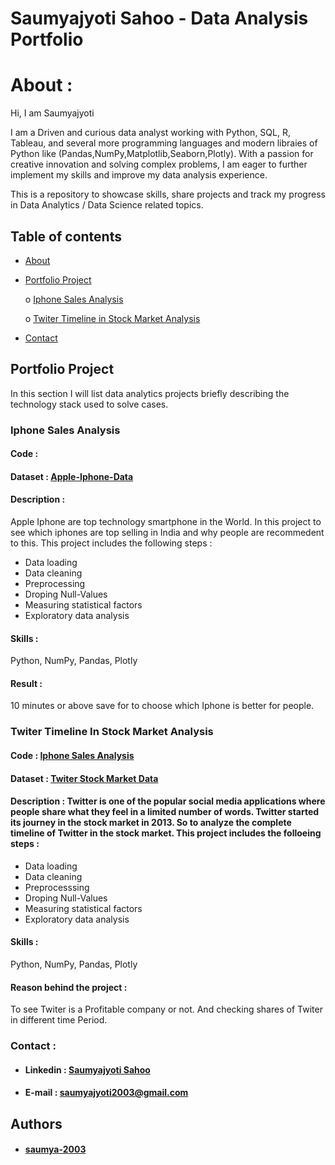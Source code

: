 
# Saumyajyoti Sahoo - Data Analysis Portfolio

# About :

Hi, I am Saumyajyoti 

I am a Driven and curious data analyst working with Python,
SQL, R, Tableau, and several more programming languages and modern libraies of Python like (Pandas,NumPy,Matplotlib,Seaborn,Plotly). With a
passion for creative innovation and solving complex problems, I am eager
to further implement my skills and improve my data analysis experience.


This is a repository to showcase skills, share projects and track my progress in Data Analytics / Data Science related topics.

## Table of contents

* [About](https://github.com/saumya-2003/Analyst-Project/edit/master/README.md#about-)
* [Portfolio Project](https://github.com/saumya-2003/Analyst-Project/edit/master/README.md#portfolio-project)

    o [Iphone Sales Analysis](https://github.com/saumya-2003/Analyst-Project/edit/master/README.md#iphone-sales-analysis)

    o [Twiter Timeline in Stock Market Analysis](https://github.com/saumya-2003/Analyst-Project/edit/master/README.md#twiter-timeline-in-stock-market-analysis)


* [Contact](https://github.com/saumya-2003/Analyst-Project/edit/master/README.md#contact-)

## Portfolio Project

In this section I will list data analytics projects briefly describing the technology stack used to solve cases.

### Iphone Sales Analysis

#### Code : 

#### Dataset : [Apple-Iphone-Data](https://www.kaggle.com/datasets/komalkhetlani/apple-iphone-data)

#### Description : 
Apple Iphone are top technology smartphone in the World. In this project to see which iphones are top selling in India and why people are recommedent to this. This project includes the following steps :

* Data loading 
* Data cleaning
* Preprocessing
* Droping Null-Values
* Measuring statistical factors
* Exploratory data analysis

#### Skills :
Python, NumPy, Pandas, Plotly

#### Result :
10 minutes or above save for to choose which Iphone is better for people.

### Twiter Timeline In Stock Market Analysis

#### Code : [Iphone Sales Analysis](https://github.com/saumya-2003/Analyst-Project/blob/master/Iphone%20sales%20Analysis.ipynb)

#### Dataset : [Twiter Stock Market Data](https://statso.io/twitter-stock-market-analysis-case-study/)

#### Description : Twitter is one of the popular social media applications where people share what they feel in a limited number of words. Twitter started its journey in the stock market in 2013. So to analyze the complete timeline of Twitter in the stock market. This project includes the folloeing steps :
* Data loading
* Data cleaning
* Preprocesssing
* Droping Null-Values
* Measuring statistical factors
* Exploratory data analysis

#### Skills :
Python, NumPy, Pandas, Plotly

#### Reason behind the project :
To see Twiter is a Profitable company or not. And checking shares of Twiter in different time Period.

### Contact :

* #### Linkedin : [Saumyajyoti Sahoo](https://www.linkedin.com/in/saumyajyoti-sahoo-4583b9229/)

* #### E-mail : saumyajyoti2003@gmail.com
## Authors

* #### [saumya-2003](https://github.com/saumya-2003)

 

